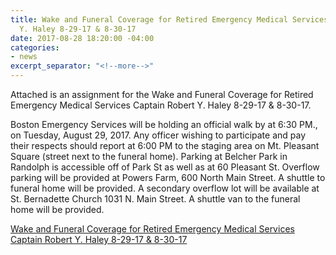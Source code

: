 ```yaml
---
title: Wake and Funeral Coverage for Retired Emergency Medical Services Captain Robert
  Y. Haley 8-29-17 & 8-30-17
date: 2017-08-28 18:20:00 -04:00
categories:
- news
excerpt_separator: "<!--more-->"
---
```


Attached is an assignment for the Wake and Funeral Coverage for Retired Emergency Medical Services Captain Robert Y. Haley 8-29-17 & 8-30-17.

<!--more--> 

Boston Emergency Services will be holding an official walk by at 6:30 PM., on Tuesday, August 29, 2017.  Any officer wishing to participate and pay their respects should report at 6:00 PM to the staging area on Mt. Pleasant Square (street next to the funeral home).  Parking at Belcher Park in Randolph is accessible off of Park St as well as at 60 Pleasant St. Overflow parking will be provided at Powers Farm, 600 North Main Street. A shuttle  to funeral home will be provided. A secondary overflow lot will be available at St. Bernadette Church 1031 N. Main Street. A shuttle van to the funeral home will be provided. 

[Wake and Funeral Coverage for Retired Emergency Medical Services Captain Robert Y. Haley 8-29-17 & 8-30-17](/uploads/Wake%20and%20Funeral%20Coverage%20for%20Retired%20BEMS%20Captain%20Robert%20Y.%20Haley%208-29-17%20&%208-30-17.pdf)